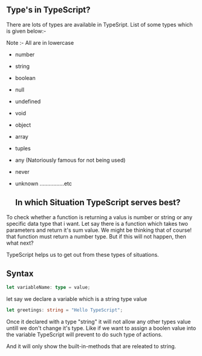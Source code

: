 ## Type's in TypeScript?

There are lots of types are available in TypeSript. List of some types which is given below:-

Note :- All are in lowercase

- number
- string
- boolean
- null
- undefined
- void
- object
- array
- tuples
- any (Natoriously famous for not being used)
- never
- unknown
  ................etc

  ## In which Situation TypeScript serves best?

To check whether a function is returning a valus is number or string or any specific data type that i want. Let say there is a function which takes two parameters and return it's sum value. We might be thinking that of course! that function must return a number type. But if this will not happen, then what next?

TypeScript helps us to get out from these types of situations.

## Syntax

```typescript
let variableName: type = value;
```

let say we declare a variable which is a string type value

```typescript
let greetings: string = "Hello TypeScript";
```

Once it declared with a type "string" it will not allow any other types value untill we don't change it's type. Like if we want to assign a boolen value into the variable TypeScript will prevent to do such type of actions.

And it will only show the built-in-methods that are releated to string.
